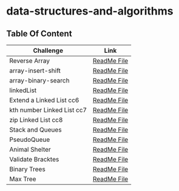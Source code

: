 # data-structures-and-algorithms

## Table Of Content


|  Challenge                          | Link                                                                       |
|-------------------------------------|----------------------------------------------------------------------------|
| Reverse Array                       | [ReadMe File](./challenge1/README.md)                                      |
| array-insert-shift                  | [ReadMe File](./challenge2/README.md)                                      |
| array-binary-search                 | [ReadMe File](./challenge3/README.md)                                      |
| linkedList                          | [ReadMe File](./challenge5/app/src/main/java/README.md)                    |
| Extend a Linked List cc6            | [ReadMe File](./challenge6/app/src/main/java/challenge6/README.md)         |
| kth number Linked List cc7          | [ReadMe File](./challenge7/app/src/main/java/challenge7/README.md)         |
| zip Linked List cc8                 | [ReadMe File](./challenge8/app/src/main/java/challenge8/README.md)         |
| Stack and Queues                    | [ReadMe File](./StackandQueues/app/src/main/java/stackandqueues/README.md) |
| PseudoQueue                         | [ReadMe File](./challenge11/app/src/main/java/challenge11/README.md)       |
| Animal Shelter                      | [ReadMe File](./challenge12/app/src/main/java/challenge12/README.md)       |
| Validate Bracktes                   | [ReadMe File](./challenge13/app/src/main/java/challenge13/README.md)       |
| Binary Trees                        | [ReadMe File](./challenge15/app/src/main/java/challenge15/README.md)       |
| Max Tree                            | [ReadMe File](./challenge15/app/src/main/java/challenge15/README16.md)     |












